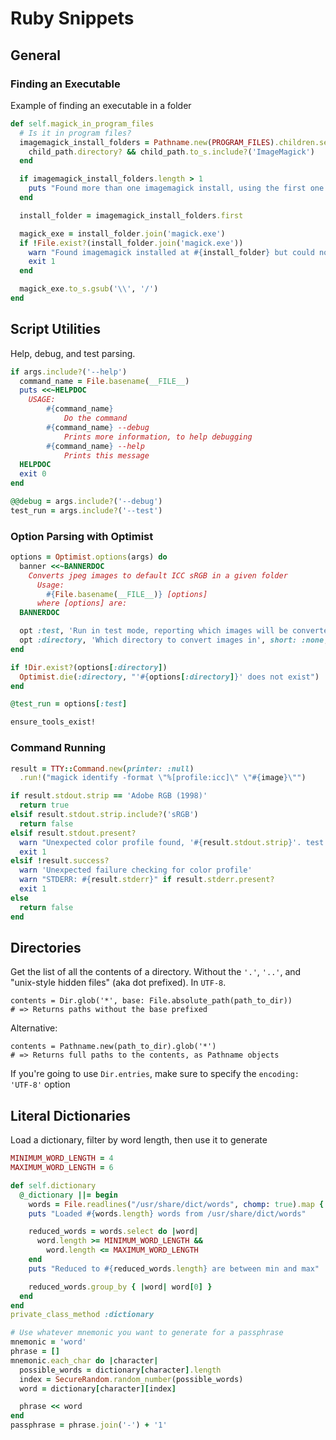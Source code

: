 # Ruby Snippets

## General

### Finding an Executable

Example of finding an executable in a folder

```ruby
def self.magick_in_program_files
  # Is it in program files?
  imagemagick_install_folders = Pathname.new(PROGRAM_FILES).children.select do |child_path|
    child_path.directory? && child_path.to_s.include?('ImageMagick')
  end

  if imagemagick_install_folders.length > 1
    puts "Found more than one imagemagick install, using the first one found"
  end

  install_folder = imagemagick_install_folders.first

  magick_exe = install_folder.join('magick.exe')
  if !File.exist?(install_folder.join('magick.exe'))
    warn "Found imagemagick installed at #{install_folder} but could not find magick.exe'"
    exit 1
  end

  magick_exe.to_s.gsub('\\', '/')
end
```

## Script Utilities

Help, debug, and test parsing.

```ruby
if args.include?('--help')
  command_name = File.basename(__FILE__)
  puts <<~HELPDOC
    USAGE:
        #{command_name}
            Do the command
        #{command_name} --debug
            Prints more information, to help debugging
        #{command_name} --help
            Prints this message
  HELPDOC
  exit 0
end

@@debug = args.include?('--debug')
test_run = args.include?('--test')
```

### Option Parsing with Optimist

```ruby
options = Optimist.options(args) do
  banner <<~BANNERDOC
    Converts jpeg images to default ICC sRGB in a given folder
      Usage:
        #{File.basename(__FILE__)} [options]
      where [options] are:
  BANNERDOC

  opt :test, 'Run in test mode, reporting which images will be converted without doing it', short: :none
  opt :directory, 'Which directory to convert images in', short: :none, default: Dir.pwd
end

if !Dir.exist?(options[:directory])
  Optimist.die(:directory, "'#{options[:directory]}' does not exist")
end

@test_run = options[:test]

ensure_tools_exist!

```

### Command Running

```ruby
result = TTY::Command.new(printer: :null)
  .run!("magick identify -format \"%[profile:icc]\" \"#{image}\"")

if result.stdout.strip == 'Adobe RGB (1998)'
  return true
elsif result.stdout.strip.include?('sRGB')
  return false
elsif result.stdout.present?
  warn "Unexpected color profile found, '#{result.stdout.strip}'. test if converting to icc sRGB works"
  exit 1
elsif !result.success?
  warn 'Unexpected failure checking for color profile'
  warn "STDERR: #{result.stderr}" if result.stderr.present?
  exit 1
else
  return false
end
```

## Directories

Get the list of all the contents of a directory. Without the `'.'`, `'..'`, and "unix-style hidden files" (aka dot prefixed). In `UTF-8`.

```
contents = Dir.glob('*', base: File.absolute_path(path_to_dir))
# => Returns paths without the base prefixed
```

Alternative:
```
contents = Pathname.new(path_to_dir).glob('*')
# => Returns full paths to the contents, as Pathname objects
```

If you're going to use `Dir.entries`, make sure to specify the `encoding: 'UTF-8'` option


## Literal Dictionaries

Load a dictionary, filter by word length, then use it to generate

```ruby
MINIMUM_WORD_LENGTH = 4
MAXIMUM_WORD_LENGTH = 6

def self.dictionary
  @_dictionary ||= begin
    words = File.readlines("/usr/share/dict/words", chomp: true).map { |w| w.strip.downcase }.uniq
    puts "Loaded #{words.length} words from /usr/share/dict/words"

    reduced_words = words.select do |word|
      word.length >= MINIMUM_WORD_LENGTH &&
        word.length <= MAXIMUM_WORD_LENGTH
    end
    puts "Reduced to #{reduced_words.length} are between min and max"

    reduced_words.group_by { |word| word[0] }
  end
end
private_class_method :dictionary

# Use whatever mnemonic you want to generate for a passphrase
mnemonic = 'word'
phrase = []
mnemonic.each_char do |character|
  possible_words = dictionary[character].length
  index = SecureRandom.random_number(possible_words)
  word = dictionary[character][index]

  phrase << word
end
passphrase = phrase.join('-') + '1'
```
